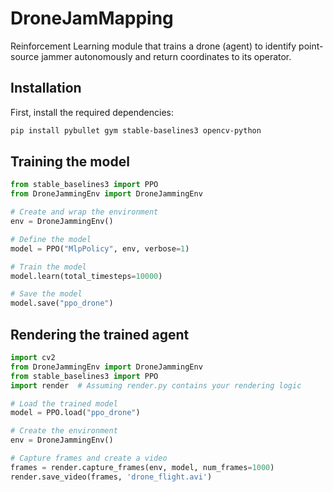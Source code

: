 # DroneJamMapping
Reinforcement Learning module that trains a drone (agent) to identify point-source jammer autonomously and return coordinates to its operator.

## Installation

First, install the required dependencies:

```bash
pip install pybullet gym stable-baselines3 opencv-python
```
## Training the model

```python
from stable_baselines3 import PPO
from DroneJammingEnv import DroneJammingEnv

# Create and wrap the environment
env = DroneJammingEnv()

# Define the model
model = PPO("MlpPolicy", env, verbose=1)

# Train the model
model.learn(total_timesteps=10000)

# Save the model
model.save("ppo_drone")
```

## Rendering the trained agent
```python
import cv2
from DroneJammingEnv import DroneJammingEnv
from stable_baselines3 import PPO
import render  # Assuming render.py contains your rendering logic

# Load the trained model
model = PPO.load("ppo_drone")

# Create the environment
env = DroneJammingEnv()

# Capture frames and create a video
frames = render.capture_frames(env, model, num_frames=1000)
render.save_video(frames, 'drone_flight.avi')


